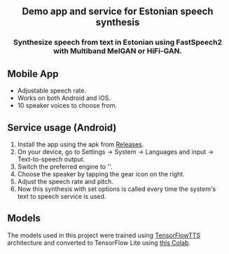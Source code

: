 <h2 align="center">
<p>Demo app and service for Estonian speech synthesis
</h2>
<h3 align="center">
Synthesize speech from text in Estonian using FastSpeech2 with Multiband MelGAN or HiFi-GAN.
</h3>

## Mobile App
- Adjustable speech rate.
- Works on both Android and iOS.
- 10 speaker voices to choose from.

## Service usage (Android)
1. Install the app using the apk from [Releases](https://github.com/TartuNLP/tflite_app_flutter/releases).
2. On your device, go to Settings -> System -> Languages and input -> Text-to-speech output.
3. Switch the preferred engine to ''.
4. Choose the speaker by tapping the gear icon on the right.
5. Adjust the speech rate and pitch.
6. Now this synthesis with set options is called every time the system's text to speech service is used.

## Models
The models used in this project were trained using [TensorFlowTTS](https://github.com/TensorSpeech/TensorflowTTS) architecture and converted to TensorFlow Lite using [this Colab](https://colab.research.google.com/drive/1K6ZRVmBPdAG7bU7ohKEmVtM_6kFjSbP8?usp=sharing).
